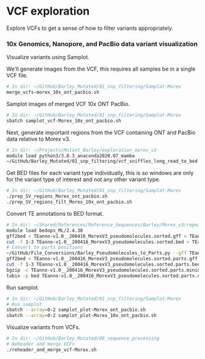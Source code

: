 # VCF exploration

Explore VCFs to get a sense of how to filter variants appropriately.

### 10x Genomics, Nanopore, and PacBio data variant visualization

Visualize variants using Samplot.

We'll generate images from the VCF, this requires all samples be in a single VCF file.

```bash
# In dir: ~/GitHub/Barley_Mutated/01_snp_filtering/Samplot-Morex
merge_vcfs-morex_10x_ont_pacbio.sh
```

Samplot images of merged VCF 10x ONT PacBio.

```bash
# In dir: ~/GitHub/Barley_Mutated/01_snp_filtering/Samplot-Morex
sbatch samplot_vcf-Morex_10x_ont_pacbio.sh
```

Next, generate important regions from the VCF containing ONT and PacBio data relative to Morex v3.

```bash
# In dir: ~/Projects/Mutant_Barley/exploration_morex_v3
module load python3/3.8.3_anaconda2020.07_mamba
~/GitHub/Barley_Mutated/01_snp_filtering/vcf_sniffles_long_read_to_bed.py morex_ont_pacbio_noHomRef.vcf > morex_ont_pacbio_noHomRef_noBND.bed
```

Get BED files for each variant type individually, this is so windows are only for the variant type of interest and not any other variant type.

```bash
# In dir: ~/GitHub/Barley_Mutated/01_snp_filtering/Samplot-Morex
./prep_SV_regions_Morex_ont_pacbio.sh
./prep_SV_regions_filt_Morex_10x_ont_pacbio.sh
```

Convert TE annotations to BED format.

```bash
# In dir: ~/Shared/References/Reference_Sequences/Barley/Morex_v3/repeat_annotation
module load bedops_ML/2.4.38
gff2bed < TEanno-v1.0__200416_MorexV3_pseudomolecules.sorted.gff > TEanno-v1.0__200416_MorexV3_pseudomolecules.sorted.bed
cut -f 1-3 TEanno-v1.0__200416_MorexV3_pseudomolecules.sorted.bed > TEanno-v1.0__200416_MorexV3_pseudomolecules.sorted.minimal.bed
# Convert to parts positions
~/GitHub/File_Conversions/Barley_Pseudomolecules_to_Parts.py --gff TEanno-v1.0__200416_MorexV3_pseudomolecules.sorted.gff morex_v3 > TEanno-v1.0__200416_MorexV3_pseudomolecules.sorted.parts.gff
gff2bed < TEanno-v1.0__200416_MorexV3_pseudomolecules.sorted.parts.gff > TEanno-v1.0__200416_MorexV3_pseudomolecules.sorted.parts.bed
cut -f 1-3 TEanno-v1.0__200416_MorexV3_pseudomolecules.sorted.parts.bed > TEanno-v1.0__200416_MorexV3_pseudomolecules.sorted.parts.minimal.bed
bgzip -c TEanno-v1.0__200416_MorexV3_pseudomolecules.sorted.parts.minimal.bed > TEanno-v1.0__200416_MorexV3_pseudomolecules.sorted.parts.minimal.bed.gz
tabix -p bed TEanno-v1.0__200416_MorexV3_pseudomolecules.sorted.parts.minimal.bed.gz
```

Run samplot.

```bash
# In dir: ~/GitHub/Barley_Mutated/01_snp_filtering/Samplot-Morex
# Run samplot
sbatch --array=0-2 samplot_plot-Morex_ont_pacbio.sh
sbatch --array=0-2 samplot_plot-Morex_10x_ont_pacbio.sh
```

Visualize variants from VCFs.

```bash
# In dir: ~/GitHub/Barley_Mutated/00_sequence_processing
# Reheader and merge VCFs
./reheader_and_merge_vcf-Morex.sh
```
